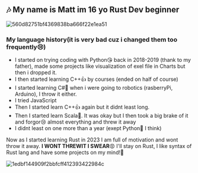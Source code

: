 ## 🎶 My name is **Matt** im 16 yo Rust Dev beginner

![560d82751bf4369838ba666f22e1ea51](https://github.com/user-attachments/assets/1d22ec25-1d5c-4833-a428-2947c1458397)

### My language history(it is very bad cuz i changed them too frequently😢)

* I started on trying coding with Python😘 back in 2018-2019 (thank to my father), made some projects like visualization of exel file in Charts
but then i dropped it.
* I then started learning C++👍 by courses (ended on half of course)
* I started learning C#🤔 when i were going to robotics (rasberryPi, Arduino), I throw it either.
* I tried JavaScript
* Then I started learn C++👍 again but it didnt least long.
* Then I started learn Scala🌹.
It was okay but I then took a big brake of it and forgor😢 almost everything and threw it away
* I didnt least on one more than a year (exept Python🥰 I think)

Now as I started learning Rust in 2023 I am full of motivation and wont throw it away. **I WONT THREWIT I SWEAR**😡
I'll stay on Rust, I like syntax of Rust lang and have some projects on my mind!🥱

![1edbf144909f2bbfcff412393422984c](https://github.com/user-attachments/assets/6e8ec45a-7d05-4eaf-b391-575172aa93be)
